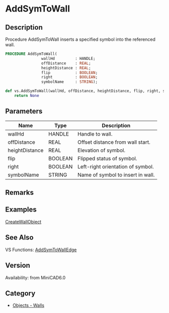 # AddSymToWall

## Description
Procedure AddSymToWall inserts a specified symbol into the referenced wall.

```pascal
PROCEDURE AddSymToWall(
				wallHd         : HANDLE;
				offDistance    : REAL;
				heightDistance : REAL;
				flip           : BOOLEAN;
				right          : BOOLEAN;
				symbolName     : STRING);
```

```python
def vs.AddSymToWall(wallHd, offDistance, heightDistance, flip, right, symbolName):
    return None
```

## Parameters
|Name|Type|Description|
|---|---|---|
|wallHd|HANDLE|Handle to wall.|
|offDistance|REAL|Offset distance from wall start.|
|heightDistance|REAL|Elevation of symbol.|
|flip|BOOLEAN|Flipped status of symbol.|
|right|BOOLEAN|Left-right orientation of symbol.|
|symbolName|STRING|Name of symbol to insert in wall.|

## Remarks

## Examples
[CreateWallObject](examples/CreateWallObject.md)

## See Also
VS Functions:
[AddSymToWallEdge](AddSymToWallEdge.md)

## Version
Availability: from MiniCAD6.0

## Category
* [Objects - Walls](../Categories/Objects%20-%20Walls.md)

